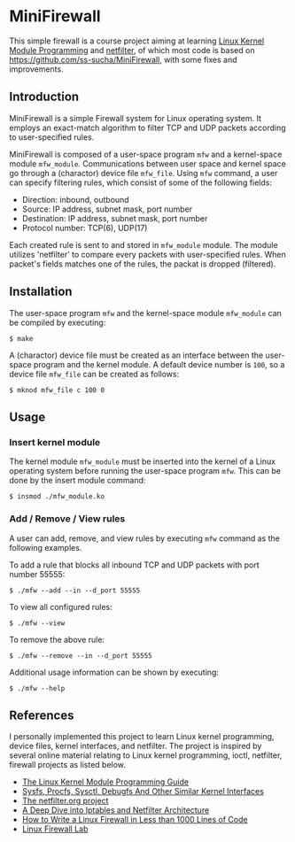 # MiniFirewall

This simple firewall is a course project aiming at learning [Linux Kernel Module Programming](https://sysprog21.github.io/lkmpg/) and [netfilter](https://www.netfilter.org/), of which most code is based on https://github.com/ss-sucha/MiniFirewall, with some fixes and improvements.

## Introduction
MiniFirewall is a simple Firewall system for Linux operating system. It employs an exact-match algorithm to filter TCP and UDP packets according to user-specified rules.

MiniFirewall is composed of a user-space program `mfw` and a kernel-space module `mfw_module`. Communications between user space and kernel space go through a (charactor) device file `mfw_file`. Using `mfw` command, a user can specify filtering rules, which consist of some of the following fields:
* Direction: inbound, outbound
* Source: IP address, subnet mask, port number
* Destination: IP address, subnet mask, port number
* Protocol number: TCP(6), UDP(17)

Each created rule is sent to and stored in `mfw_module` module. The module utilizes 'netfilter' to compare every packets with user-specified rules. When packet's fields matches one of the rules, the packat is dropped (filtered).

## Installation
The user-space program `mfw` and the kernel-space module `mfw_module` can be compiled by executing:
```
$ make
```
A (charactor) device file must be created as an interface between the user-space program and the kernel module. A default device number is `100`, so a device file `mfw_file` can be created as follows:
```
$ mknod mfw_file c 100 0
```

## Usage
### Insert kernel module
The kernel module `mfw_module` must be inserted into the kernel of a Linux operating system before running the user-space program `mfw`. This can be done by the insert module command:
```
$ insmod ./mfw_module.ko
```
### Add / Remove / View rules
A user can add, remove, and view rules by executing `mfw` command as the following examples.

To add a rule that blocks all inbound TCP and UDP packets with port number 55555:
```
$ ./mfw --add --in --d_port 55555
```

To view all configured rules:
```
$ ./mfw --view
```

To remove the above rule:
```
$ ./mfw --remove --in --d_port 55555
```

Additional usage information can be shown by executing:
```
$ ./mfw --help
```

## References
I personally implemented this project to learn Linux kernel programming, device files, kernel interfaces, and netfilter. The project is inspired by several online material relating to Linux kernel programming, ioctl, netfilter, firewall projects as listed below.
* [The Linux Kernel Module Programming Guide](http://tldp.org/LDP/lkmpg/2.6/html/)
* [Sysfs, Procfs, Sysctl, Debugfs And Other Similar Kernel Interfaces](https://johnsofteng.wordpress.com/2013/11/20/sysfs-procfs-sysctl-debugfs-and-other-similar-kernel-interfaces/)
* [The netfilter.org project](https://www.netfilter.org/)
* [A Deep Dive into Iptables and Netfilter Architecture](https://www.digitalocean.com/community/tutorials/a-deep-dive-into-iptables-and-netfilter-architecture)
* [How to Write a Linux Firewall in Less than 1000 Lines of Code](http://www.roman10.net/2011/07/23/a-linux-firewall-using-netfilter-part-1overview/)
* [Linux Firewall Lab](http://www.cis.syr.edu/~wedu/seed/Labs/Firewall_Linux/)
	
